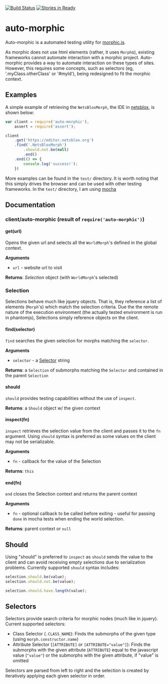 [![Build Status](https://travis-ci.org/NetsBlox/auto-morphic.svg?branch=master)](https://travis-ci.org/NetsBlox/auto-morphic)
[![Stories in Ready](https://badge.waffle.io/NetsBlox/auto-morphic.png?label=ready&title=Ready)](http://waffle.io/NetsBlox/auto-morphic)
# auto-morphic
Auto-morphic is a automated testing utility for [morphic.js](https://github.com/jmoenig/morphic.js).

As morphic does not use html elements (rather, it uses `Morph`s), existing frameworks cannot automate interaction with a morphic project. Auto-morphic provides a way to automate interaction on these types of sites. However, this requires some concepts, such as selectors (eg, '.myClass.otherClass' or '#myId'), being redesigned to fit the morphic context.

## Examples
A simple example of retrieving the `NetsBloxMorph`, the IDE in [netsblox](https://netsblox.org), is shown below:

```javascript
var client = require('auto-morphic'),
    assert = require('assert');

client
    .get('https://editor.netsblox.org')
    .find('.NetsBloxMorph')
        .should.not.be(null)
        .end()
    .end(() => {
        console.log('success!');
    })
```

More examples can be found in the `test/` directory. It is worth noting that this simply drives the browser and can be used with other testing frameworks. In the `test/` directory, I am using [mocha](http://mochajs.org)

## Documentation
### client/auto-morphic (result of `require('auto-morphic')`)
#### get(url)
Opens the given url and selects all the `WorldMorph`'s defined in the global context.

__Arguments__
- `url` - website url to visit

__Returns__: _Selection_ object (with `WorldMorph`'s selected)

### Selection
Selections behave much like jquery objects. That is, they reference a list of elements (`Morph`'s) which match the selection criteria. Due the the remote nature of the execution environment (the actually tested environment is run in phantomjs), Selections simply reference objects on the client.

#### find(selector)
`find` searches the given selection for morphs matching the `selector`.

__Arguments__
- `selector` - a [Selector](#Selectors) string

__Returns__: a `Selection` of submorphs matching the `Selector` and contained in the parent `Selection`

#### should
`should` provides testing capabilities without the use of `inspect`.

__Returns__: a `Should` object w/ the given context

#### inspect(fn)
`inspect` retrieves the selection value from the client and passes it to the `fn` argument. Using `should` syntax is preferred as some values on the client may not be serializable.

__Arguments__
- `fn` - callback for the value of the Selection

__Returns__: `this`

#### end(fn)
`end` closes the Selection context and returns the parent context

__Arguments__
- `fn` - optional callback to be called before exiting - useful for passing `done` in mocha tests when ending the world selection.

__Returns__: parent context or `null`

## Should
Using "should" is preferred to `inspect` as `should` sends the value to the client and can avoid receiving empty selections due to serialization problems. Currently supported `should` syntax includes:

```javascript
selection.should.be(value);
selection.should.not.be(value);

selection.should.have.length(value);
```

## Selectors
Selectors provide search criteria for morphic nodes (much like in jquery). Current supported selectors:
- Class Selector (`.CLASS_NAME`): Finds the submorphs of the given type (using `morph.constructor.name`)
- Attribute Selector (`[ATTRIBUTE]` or `[ATTRIBUTE="value"]`): Finds the submorphs with the given attribute (`ATTRIBUTE`) equal to the javascript value (`"value"`) or the submorphs with the given attribute, if "value" is omitted

Selectors are parsed from left to right and the selection is created by iteratively applying each given selector in order.
